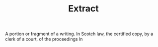 ---
title: Extract
letter: E
permalink: "/definitions/bld-extract.html"
body: A portion or fragment of a writing. In Scotch law, the certified copy, by a
  clerk of a court, of the proceedings ln
published_at: '2018-07-07'
source: Black's Law Dictionary 2nd Ed (1910)
layout: post
---